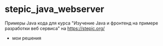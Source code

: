 # stepic_java_webserver
Примеры Java кода для курса 
"Изучение Java и фронтенд на примере разработки веб сервиса" на https://stepic.org/

+ мои решения



